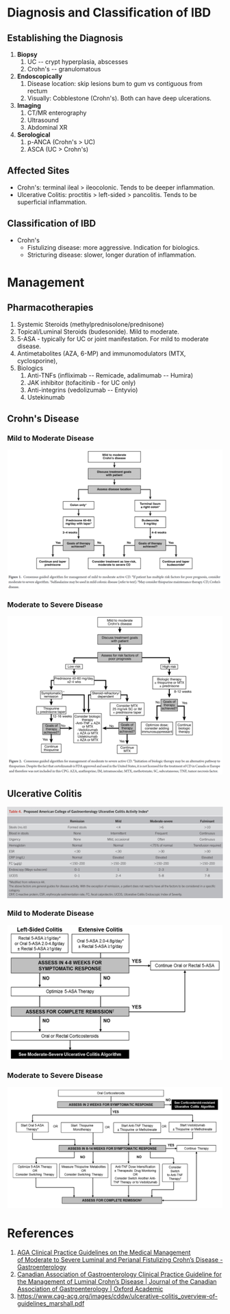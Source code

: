 # Diagnosis and Classification of IBD
## Establishing the Diagnosis
1. **Biopsy**
	1. UC -- crypt hyperplasia, abscesses
	2. Crohn's -- granulomatous
2. **Endoscopically**
	1. Disease location: skip lesions bum to gum vs contiguous from rectum
	2. Visually: Cobblestone (Crohn's). Both can have deep ulcerations.
3. **Imaging**
	1. CT/MR enterography
	2. Ultrasound
	3. Abdominal XR
4. **Serological**
	1. p-ANCA (Crohn's > UC)
	2. ASCA (UC > Crohn's)

## Affected Sites
- Crohn's: terminal ileal > ileocolonic. Tends to be deeper inflammation.
- Ulcerative Colitis: proctitis > left-sided > pancolitis. Tends to be superficial inflammation.

## Classification of IBD
- Crohn's
	- Fistulizing disease: more aggressive. Indication for biologics.
	- Stricturing disease: slower, longer duration of inflammation.

# Management
## Pharmacotherapies
1. Systemic Steroids (methylprednisolone/prednisone)
2. Topical/Luminal Steroids (budesonide). Mild to moderate.
3. 5-ASA - typically for UC or joint manifestation. For mild to moderate disease.
4. Antimetabolites (AZA, 6-MP) and immunomodulators (MTX, cyclosporine), 
5. Biologics
	1. Anti-TNFs (infliximab -- Remicade, adalimumab -- Humira)
	1. JAK inhibitor (tofacitinib - for UC only)
	2. Anti-integrins (vedolizumab -- Entyvio)
	3. Ustekinumab

## Crohn's Disease
### Mild to Moderate Disease
![](_attachments/Pasted%20image%2020221005145817.png)

### Moderate to Severe Disease
![](_attachments/Pasted%20image%2020221005145838.png)

## Ulcerative Colitis
![](_attachments/Pasted%20image%2020221005150053.png)

### Mild to Moderate Disease
![](_attachments/Pasted%20image%2020221005150338.png)

### Moderate to Severe Disease
![](_attachments/Pasted%20image%2020221005150318.png)

# References
1. [AGA Clinical Practice Guidelines on the Medical Management of Moderate to Severe Luminal and Perianal Fistulizing Crohn’s Disease - Gastroenterology](https://www.gastrojournal.org/article/S0016-5085(21)00645-4/fulltext)
2. [Canadian Association of Gastroenterology Clinical Practice Guideline for the Management of Luminal Crohn’s Disease | Journal of the Canadian Association of Gastroenterology | Oxford Academic](https://academic.oup.com/jcag/article/2/3/e1/5530651)
3. https://www.cag-acg.org/images/cddw/ulcerative-colitis_overview-of-guidelines_marshall.pdf
